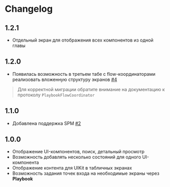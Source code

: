 # Changelog

## 1.2.1

- Отдельный экран для отображения всех компонентов из одной главы

## 1.2.0

- Появилась возможность в третьем табе с flow-координаторами реализовать вложенную структуру экранов [#4](https://github.com/chausovSurfStudio/SurfPlaybook/pull/4)

> Для корректной миграции обратите внимание на документацию к протоколу `PlaybookFlowCoordinator`

## 1.1.0

- Добавлена поддержка SPM [#2](https://github.com/chausovSurfStudio/SurfPlaybook/pull/2)

## 1.0.0

- Отображение UI-компонентов, поиск, детальный просмотр
- Возможность добавлять несколько состояний для одного UI-компонента
- Отображение контента для UIKit в табличных экранах
- Возможность задания точек входа на необходимые экраны через **Playbook**
